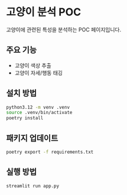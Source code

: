# 고양이 분석 POC

고양이에 관련된 특성을 분석하는 POC 페이지입니다.

## 주요 기능

- 고양이 색상 추출
- 고양이 자세/행동 태깅

## 설치 방법

```bash
python3.12 -m venv .venv
source .venv/bin/activate
poetry install
```

## 패키지 업데이트

```bash
poetry export -f requirements.txt
```

## 실행 방법

```bash
streamlit run app.py
```
